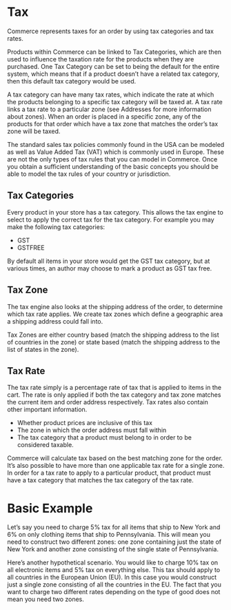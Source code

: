 # Tax

Commerce represents taxes for an order by using tax categories and tax rates.

Products within Commerce can be linked to Tax Categories, which are then used to influence the taxation rate for the products when they are purchased.
One Tax Category can be set to being the default for the entire system,
which means that if a product doesn’t have a related tax category,
then this default tax category would be used.

A tax category can have many tax rates, which indicate the rate at which the products belonging to a specific tax category will be taxed at.
A tax rate links a tax rate to a particular zone (see Addresses for more information about zones).
When an order is placed in a specific zone, any of the products for that order which have a tax zone that matches the order’s tax zone will be taxed.

The standard sales tax policies commonly found in the USA can be modeled as well as Value Added Tax (VAT) which is commonly used in Europe.
These are not the only types of tax rules that you can model in Commerce.
Once you obtain a sufficient understanding of the basic concepts you should be able to model the tax rules of your country or jurisdiction.

## Tax Categories

Every product in your store has a tax category. This allows the tax engine to select to apply the correct tax for the tax category.
For example you may make the following tax categories:

- GST
- GSTFREE

By default all items in your store would get the GST tax category, but at various times, an author may choose to mark a product as GST tax free.

## Tax Zone

The tax engine also looks at the shipping address of the order, to determine which tax rate applies. We create tax zones which define a geographic area a shipping address could fall into.

Tax Zones are either country based (match the shipping address to the list of countries in the zone) or state based (match the shipping address to the list of states in the zone).

## Tax Rate

The tax rate simply is a percentage rate of tax that is applied to items in the cart. The rate is only applied if both the tax category and tax zone matches the current item and order address respectively.
Tax rates also contain other important information.

- Whether product prices are inclusive of this tax
- The zone in which the order address must fall within
- The tax category that a product must belong to in order to be considered taxable.

Commerce will calculate tax based on the best matching zone for the order.
It’s also possible to have more than one applicable tax rate for a single zone.
In order for a tax rate to apply to a particular product, that product must have a tax category that matches
the tax category of the tax rate.

# Basic Example

Let’s say you need to charge 5% tax for all items that ship to New York and 6% on only clothing items that ship to Pennsylvania. This will mean you need to construct two different zones: one zone containing just the state of New York and another zone consisting of the single state of Pennsylvania.

Here’s another hypothetical scenario. You would like to charge 10% tax on all electronic items and 5% tax on everything else. This tax should apply to all countries in the European Union (EU). In this case you would construct just a single zone consisting of all the countries in the EU.
The fact that you want to charge two different rates depending on the type of good does not mean you need two zones.
